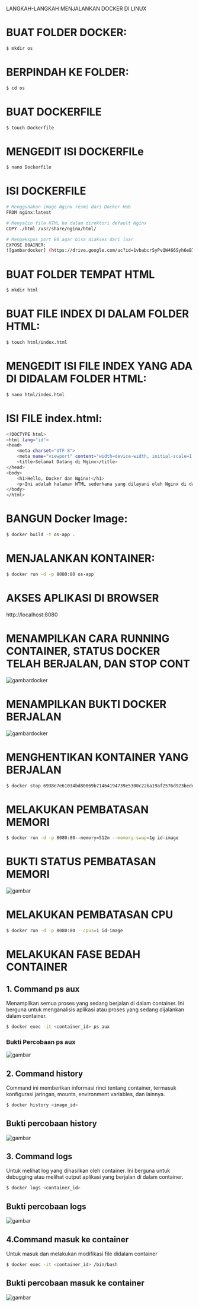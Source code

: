 LANGKAH-LANGKAH MENJALANKAN DOCKER DI LINUX

# BUAT FOLDER DOCKER:
```bash
$ mkdir os
```
# BERPINDAH KE FOLDER:
```bash
$ cd os
```
# BUAT DOCKERFILE
```bash
$ touch Dockerfile
```
# MENGEDIT ISI DOCKERFILe
```bash
$ nano Dockerfile
```
# ISI DOCKERFILE
```bash
# Menggunakan image Nginx resmi dari Docker Hub
FROM nginx:latest

# Menyalin file HTML ke dalam direktori default Nginx
COPY ./html /usr/share/nginx/html/

# Mengekspos port 80 agar bisa diakses dari luar
EXPOSE 80AINER:
![gambardocker] (https://drive.google.com/uc?id=1vbabcrSyPvQW466Syh6eB7VMdATivKiA)
```
# BUAT FOLDER TEMPAT HTML
```bash
$ mkdir html
```
# BUAT FILE INDEX DI DALAM FOLDER HTML:
```bash
$ touch html/index.html
```
# MENGEDIT ISI FILE INDEX YANG ADA DI DIDALAM FOLDER HTML:
```bash
$ nano html/index.html
```

# ISI FILE index.html:
```bash
<!DOCTYPE html>
<html lang="id">
<head>
    <meta charset="UTF-8">
    <meta name="viewport" content="width=device-width, initial-scale=1.0">
    <title>Selamat Datang di Nginx</title>
</head>
<body>
    <h1>Hello, Docker dan Nginx!</h1>
    <p>Ini adalah halaman HTML sederhana yang dilayani oleh Nginx di dalam Docker container.</p>
</body>
</html>
```

#  BANGUN Docker Image:
```bash
$ docker build -t os-app .
```

# MENJALANKAN KONTAINER:
```bash
$ docker run -d -p 8080:80 os-app
```

# AKSES APLIKASI DI BROWSER
http://localhost:8080

# MENAMPILKAN CARA RUNNING CONTAINER, STATUS DOCKER TELAH BERJALAN, DAN STOP CONT
![gambardocker](https://drive.google.com/uc?id=1vbabcrSyPvQW466Syh6eB7VMdATivKiA)

# MENAMPILKAN BUKTI DOCKER BERJALAN
![gambardocker](https://drive.google.com/uc?id=1S5MrX86l2euIf7Cs77enylsV2X1nWZSB)


# MENGHENTIKAN KONTAINER YANG BERJALAN
```bash
$ docker stop 6938e7e61034bd80069b71464194739e5300c22ba19af2576d923bedd5cb2aa5
```

# MELAKUKAN PEMBATASAN MEMORI
```bash
$ docker run -d -p 8080:80--memory=512m --memory-swap=1g id-image
```

# BUKTI STATUS PEMBATASAN MEMORI
![gambar](https://drive.google.com/uc?id=1AeQKG7MURywxa3tqjuNLRjQWqRtbFaBQ)

# MELAKUKAN PEMBATASAN CPU
```bash
$ docker run -d -p 8080:80 --cpus=1 id-image
```

# MELAKUKAN FASE BEDAH CONTAINER
## 1. Command ps aux
Menampilkan semua proses yang sedang berjalan di dalam container. Ini berguna untuk menganalisis aplikasi atau proses yang sedang dijalankan dalam container.
```bash
$ docker exec -it <container_id> ps aux
```
### Bukti Percobaan ps aux
![gambar](https://drive.google.com/uc?id=19aTENEJrl2pAvbCH9pQydn91dzBdtkZ3)

## 2. Command history
Command ini memberikan informasi rinci tentang container, termasuk konfigurasi jaringan, mounts, environment variables, dan lainnya.
```bash
$ docker history <image_id>
```
## Bukti percobaan history
![gambar](https://drive.google.com/uc?id=1oiex2r-9IqrXLkgja8SDcO5UGnSzLXm6)

## 3. Command logs
Untuk melihat log yang dihasilkan oleh container. Ini berguna untuk debugging atau melihat output aplikasi yang berjalan di dalam container.
```bash
$ docker logs <container_id>
```
## Bukti percobaan logs
![gambar](https://drive.google.com/uc?id=1nj9sz-coF_N7rZnyyFf3CE_QpskvoRdP)

## 4.Command masuk ke container
Untuk masuk dan melakukan modifikasi file didalam container
```bash
$ docker exec -it <container_id> /bin/bash
```
## Bukti percobaan masuk ke container
![gambar](https://drive.google.com/uc?id=1BHZ18OWwuP6uL_CcbM6uwSJtHaHL_TbB)

